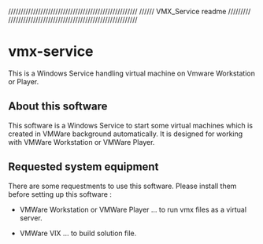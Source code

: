
////////////////////////////////////////////////////
//////          VMX_Service readme         /////////
////////////////////////////////////////////////////

vmx-service
===
This is a Windows Service handling virtual machine on Vmware Workstation or Player.


About this software
---

 This software is a Windows Service to start some virtual machines which is created in VMWare background automatically.
 It is designed for working with VMWare Workstation or VMWare Player.

Requested system equipment
---

 There are some requestments to use this software.
 Please install them before setting up this software :

- VMWare Workstation or VMWare Player
	... to run vmx files as a virtual server.

- VMWare VIX
    ... to build solution file.
